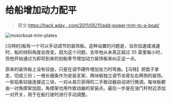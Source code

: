 # 给船增加动力配平

> 原文:[https://hack aday . com/2011/05/11/add-power-trim-to-a-boat/](https://hackaday.com/2011/05/11/adding-power-trim-to-a-boat/)

![](../Images/fd2c86ef78ffb0704378fd34cdba22cb.png "motorboat-trim-plates")

[马特的]船有一个可以手动调节的装饰板。这种设置的问题是，当你加速或减速时，船的倾斜角度会改变。因为这个问题，去年他从未真正超过 35 英里每小时，但他开始通过为即将到来的划船季节增加动力装饰板来纠正这一点。

原来的装饰板上没有铰链，只是在调节硬件增加张力时弯曲。【马特】把盘子拿走，切成三份；一根长细条作为安装支架，两块板独立调节龙骨左右两侧的装饰。一些铝条铰链连接这三块，一对从易贝获得的二手致动器自动进行微调。每块板都由一对角撑架加固，角撑架也用作致动器的安装点。最后一步是在油门杆附近添加一对开关，用于在船行驶时进行手动调整。